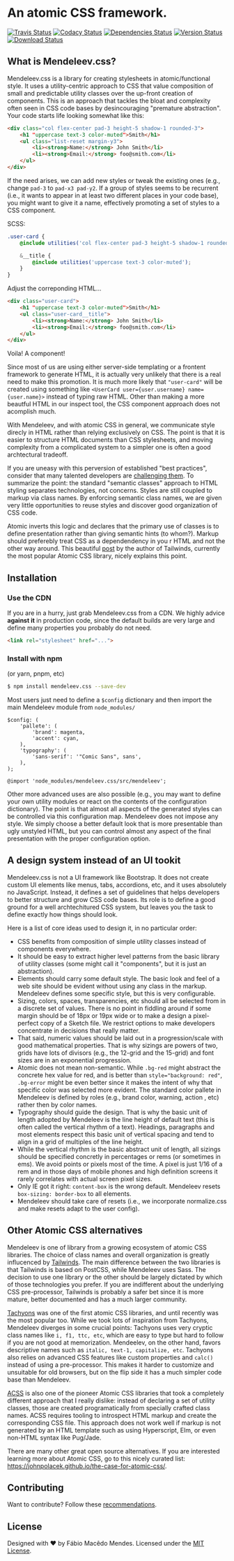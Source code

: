 # An atomic CSS framework.

[![Travis Status](https://travis-ci.org/fabiommendes/mendeleev.css.svg?branch=master)](https://travis-ci.org/fabiommendes/mendeleev.css?branch=master)
[![Codacy Status](https://img.shields.io/codacy/grade/848fb4bd6902434fab0bcfb5461284fe/master.svg)](https://www.codacy.com/app/fabiommendes/mendeleev.css/dashboard)
[![Dependencies Status](https://david-dm.org/fabiommendes/mendeleev.css.svg)](https://david-dm.org/fabiommendes/mendeleev.css)
[![Version Status](https://badge.fury.io/js/mendeleev.svg)](https://www.npmjs.com/package/mendeleev.css)
[![Download Status](https://img.shields.io/npm/dt/mendeleev.css.svg)](https://www.npmjs.com/package/mendeleev.css)


## What is Mendeleev.css?

Mendeleev.css is a library for creating stylesheets in atomic/functional style.
It uses a utility-centric approach to CSS that value composition of small and
predictable utility classes over the up-front creation of components. This is
an approach that tackles the bloat and complexity often seen in CSS code bases
by desincouraging "premature abstraction". Your code starts life looking somewhat
like this:

```html
<div class="col flex-center pad-3 height-5 shadow-1 rounded-3">
    <h1 "uppercase text-3 color-muted">Smith</h1>
    <ul class="list-reset margin-y3">
        <li><strong>Name:</strong> John Smith</li>
        <li><strong>Email:</strong> foo@smith.com</li>
    </ul>
</div>
```

If the need arises, we can add new styles or tweak the existing ones (e.g.,
change `pad-3` to `pad-x3 pad-y2`. If a group of styles seems to be recurrent
(i.e., it wants to appear in at least two different places in your code base),
you might want to give it a name, effectively promoting a set of styles to a
CSS component.

SCSS:

```scss
.user-card {
    @include utilities('col flex-center pad-3 height-5 shadow-1 rounded-3');

    &__title {
        @include utilities('uppercase text-3 color-muted');
    }
}
```

Adjust the correponding HTML...

```html
<div class="user-card">
    <h1 "uppercase text-3 color-muted">Smith</h1>
    <ul class="user-card__title">
        <li><strong>Name:</strong> John Smith</li>
        <li><strong>Email:</strong> foo@smith.com</li>
    </ul>
</div>
```

Voila! A component!

Since most of us are using either server-side templating or a frontent framework
to generate HTML, it is actually very unlikely that there is a real need to make
this promotion. It is much more likely that `"user-card"` will be created
using something like `<UserCard user={user.username} name={user.name}>` instead
of typing raw HTML. Other than making a more beautful HTML in our inspect tool,
the CSS component approach does not acomplish much.

With Mendeleev, and with atomic CSS in general, we communicate style direcly in
HTML rather than relying exclusively on CSS. The point is that it is easier to
structure HTML documents than CSS stylesheets, and moving complexity from a
complicated system to a simpler one is often a good archtectural tradeoff.

If you are uneasy with this perversion of established "best practices",
consider that many talented developers are [challenging them](https://www.smashingmagazine.com/2013/10/challenging-css-best-practices-atomic-approach/).
To summarize the point: the standard "semantic classes" approach to HTML styling
separates technologies, not concerns. Styles are still coupled to markup
via class names. By enforcing semantic class names, we are given very little
opportunities to reuse styles and discover good organization of CSS code.

Atomic inverts this logic and declares that the primary use of classes is
to define presentation rather than giving semantic hints (to whom?). Markup
should preferebly treat CSS as a dependendency in you r HTML and not the other way around.
This beautiful [post](https://adamwathan.me/css-utility-classes-and-separation-of-concerns/)
by the author of Tailwinds, currently the most popular Atomic CSS library,
nicely explains this point.


## Installation

### Use the CDN

If you are in a hurry, just grab Mendeleev.css from a CDN. We highly advice
**against it** in production code, since the default builds are very large and
define many properties you probably do not need.

```html
<link rel="stylesheet" href="...">
```


### Install with npm

(or yarn, pnpm, etc)

```sh
$ npm install mendeleev.css --save-dev
```

Most users just need to define a `$config` dictionary and then import the main
Mendeleev module from `node_modules/`

```
$config: (
    'pallete': (
        'brand': magenta,
        'accent': cyan,
    ),
    'typography': (
        'sans-serif': '"Comic Sans", sans',
    ),
);

@import 'node_modules/mendeleev.css/src/mendeleev';
```

Other more advanced uses are also possible (e.g., you may want to define your
own utility modules or react on the contents of the configuration dictionary).
The point is that almost all aspects of the generated styles can be controlled via
this configuration map. Mendeleev does not impose any style. We simply choose a
better default look that is more presentable than ugly unstyled HTML, but you can
control almost any aspect of the final presentation with the proper configuration
option.


## A design system instead of an UI tookit

Mendeleev.css is not a UI framework like Bootstrap. It does not create custom
UI elements like menus, tabs, accordions, etc, and it uses absolutely no
JavaScript. Instead, it defines a set of guidelines that helps developers to better
structure and grow CSS code bases. Its role is to define a good ground for a
well archtechitured CSS system, but leaves you the task to define exactly how
things should look.

Here is a list of core ideas used to design it, in no particular order:

* CSS benefits from composition of simple utility classes instead of components everywhere.
* It should be easy to extract higher level patterns from the basic library of
  utility classes (some might call it "components", but it is just an abstraction).
* Elements should carry some default style. The basic look and feel of a web site
  should be evident without using any class in the markup. Mendeleev defines
  some specific style, but this is very configurable.
* Sizing, colors, spaces, transparencies, etc should all be selected from in a discrete
  set of values. There is no point in fiddling around if some margin should
  be of 18px or 19px wide or to make a design a pixel-perfect copy of a Sketch
  file. We restrict options to make developers concentrate in decisions that
  really matter.
* That said, numeric values should be laid out in a progression/scale with good
  mathematical properties. That is why sizings are powers of two, grids have lots
  of divisors (e.g., the 12-grid and the 15-grid) and font sizes are in an
  exponential progression.
* Atomic does not mean non-semantic. While `.bg-red` might abstract the concrete
  hex value for red, and is better than `style="background: red"`,
  `.bg-error` might be even better since it makes the intent of why that
  specific color was selected more evident. The standard color pallete in
  Mendeleev is defined by roles (e.g., brand color, warning, action , etc) rather
  then by color names.
* Typography should guide the design. That is why the basic unit of length
  adopted by Mendeleev is the line height of default text (this is often called
  the vertical rhythm of a text). Headings, paragraphs and most elements respect
  this basic unit of vertical spacing and tend to align in a grid of multiples
  of the line height.
* While the vertical rhythm is the basic abstract unit of length, all sizings
  should be specified concretly in percentages or rems (or sometimes in ems). We
  avoid points or pixels most of the time. A pixel is just 1/16 of a rem and in
  those days of mobile phones and high definition screens it rarely correlates
  with actual screen pixel sizes.
* Only IE got it right: `content-box` is the wrong default. Mendeleev resets
  `box-sizing: border-box` to all elements.
* Mendeleev should take care of resets (i.e., we incorporate normalize.css and
  make resets adapt to the user config).


## Other Atomic CSS alternatives

Mendeleev is one of library from a growing ecosystem of atomic CSS libraries.
The choice of class names and overall organization is greatly influcenced by
[Tailwinds](https://tailwindcss.com/). The main difference between the two
libraries is that Tailwinds is based on PostCSS, while Mendeleev uses Sass. The
decision to use one library or the other should be largely dictated by which of
those technologies you prefer. If you are indifferent about the underlying CSS
pre-processor, Tailwinds is probably a safer bet since it is more mature,
better documented and has a much larger community.

[Tachyons](https://tachyons.io) was one of the first atomic CSS libraries, and
until recently was the most popular too. While we took lots of inspiration from
Tachyons, Mendeleev diverges in some crucial points: Tachyons uses very cryptic
class names like `i, f1, ttc, etc`, which are easy to type but hard to follow if
you are not good at memorization. Mendeelev, on the other hand, favors descriptive
names such as `italic, text-1, capitalize, etc`. Tachyons also relies on
advanced CSS features like custom properties and `calc()` instead of using a
pre-processor. This makes it harder to customize and unsuitable for old browsers,
but on the flip side it has a much simpler code base than Mendeleev.

[ACSS](https://acss.io/) is also one of the pioneer Atomic CSS libraries that
took a completely different approach that I really dislike: instead of declaring
a set of utility classes, those are created programatically from specially crafted
class names. ACSS requires tooling to introspect HTML markup and create the
corresponding CSS file. This approach does not work well if markup is not
generated by an HTML template such as using Hyperscript, Elm, or even non-HTML
syntax like Pug/Jade.

There are many other great open source alternatives. If you are interested learning
more about  Atomic CSS, go to this nicely curated list: https://johnpolacek.github.io/the-case-for-atomic-css/.


## Contributing

Want to contribute? Follow these [recommendations](https://github.com/fabiommendes/mendeleev.css/blob/master/.github/contributing.md).


## License

Designed with ♥ by Fábio Macêdo Mendes. Licensed under the [MIT License](LICENSE).
